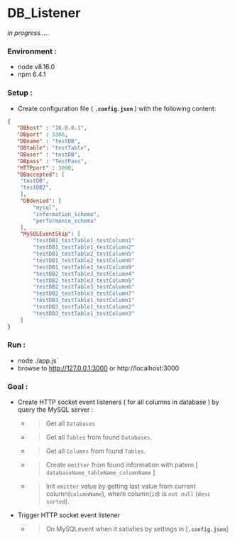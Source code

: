 # DB_Listener

_in progress....._

### Environment :
- node v8.16.0
- npm 6.4.1

### Setup :

- Create configuration file ( **`.config.json`** ) with the following content:

```JSON
{
   "DBhost" : "10.0.0.1",
   "DBport" : 3306,
   "DBname" : "testDB",
   "DBtable": "testTable",
   "DBuser" : "testDB",
   "DBpass" : "TestPass",
   "HTTPport" : 3000,
   "DBaccepted": [
    "testDB",
    "testDB2",
    ],
    "DBdenied": [
        "mysql",
        "information_schema",
        "performance_schema"
    ],
    "MySQLEventSkip": [
        "testDB1_testTable1_testColumn1"
        "testDB1_testTable1_testColumn2"
        "testDB1_testTable2_testColumn5"
        "testDB1_testTable2_testColumn6"
        "testDB1_testTable3_testColumn9"
        "testDB2_testTable3_testColumn4"
        "testDB2_testTable3_testColumn5"
        "testDB2_testTable3_testColumn6"
        "testDB2_testTable3_testColumn7"
        "testDB3_testTable1_testColumn1"
        "testDB3_testTable1_testColumn2"
        "testDB3_testTable1_testColumn3"
    ]
}
```
### Run :

- node ./app.js`
- browse to http://127.0.0.1:3000 or http://localhost:3000


### Goal :
- Create HTTP socket event listeners ( for all columns in database ) by query the MySQL server :
    - > Get all `Databases`
    - > Get all `Tables` from found `Databases`.
    - > Get all `Columns` from found `Tables`.
    - > Create `emitter` from found information with patern [ `databaseName_tableName_columnName` ]
    - > Init `emitter` value by getting last value from current column(`columnName`), where column(`id`) is `not null` (`desc sorted`).

- Trigger HTTP socket event listener
    - > On MySQLevent when it satisfies by settings in [**`.config.json`**]